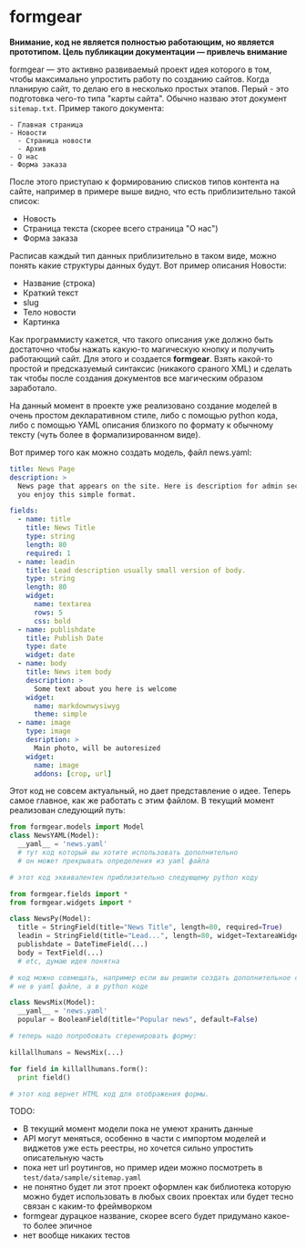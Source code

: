 # formgear

**Внимание, код не является полностью работающим, но является прототипом. Цель публикации документации — привлечь внимание**

formgear — это активно развиваемый проект идея которого в том, чтобы максимально упростить работу по созданию сайтов.
Когда планирую сайт, то делаю его в несколько простых этапов. Перый - это подготовка чего-то типа "карты сайта". Обычно
назваю этот документ `sitemap.txt`. Пример такого документа:

```
- Главная страница
- Новости
  - Страница новости
  - Архив
- О нас
- Форма заказа
```

После этого приступаю к формированию списков типов контента на сайте, например в примере выше видно, что есть
приблизительно такой список:

- Новость
- Страница текста (скорее всего страница "О нас")
- Форма заказа

Расписав каждый тип данных приблизительно в таком виде, можно понять какие структуры данных будут. Вот пример описания
Новости:

- Название (строка)
- Краткий текст
- slug
- Тело новости
- Картинка

Как программисту кажется, что такого описания уже должно быть достаточно чтобы нажать какую-то магическую кнопку и
получить работающий сайт. Для этого и создается **formgear**. Взять какой-то простой и предсказуемый синтаксис
(никакого сраного XML) и сделать так чтобы после создания документов все магическим образом заработало.

На данный момент в проекте уже реализовано создание моделей в очень простом декларативном стиле, либо с помощью
python кода, либо с помощью YAML описания близкого по формату к обычному тексту (чуть более в формализированном виде).

Вот пример того как можно создать модель, файл news.yaml:

```yaml
title: News Page
description: >
  News page that appears on the site. Here is description for admin section. Hope
  you enjoy this simple format.

fields:
  - name: title
    title: News Title
    type: string
    length: 80
    required: 1
  - name: leadin
    title: Lead description usually small version of body.
    type: string
    length: 80
    widget:
      name: textarea
      rows: 5
      css: bold
  - name: publishdate
    title: Publish Date
    type: date
    widget: date
  - name: body
    title: News item body
    description: >
      Some text about you here is welcome
    widget:
      name: markdownwysiwyg
      theme: simple
  - name: image
    type: image
    desription: >
      Main photo, will be autoresized
    widget:
      name: image
      addons: [crop, url]
```

Этот код не совсем актуальный, но дает представление о идее. Теперь самое главное, как же работать с этим файлом.
В текущий момент реализован следующий путь:

```python
from formgear.models import Model
class NewsYAML(Model):
  __yaml__ = 'news.yaml'
  # тут код который вы хотите использовать дополнительно
  # он может прекрывать определения из yaml файла

# этот код эквивалентен приблизительно следующему python коду

from formgear.fields import *
from formgear.widgets import *

class NewsPy(Model):
  title = StringField(title="News Title", length=80, required=True)
  leadin = StringField(title="Lead...", length=80, widget=TextareaWidget(rows=5, css='bold'))
  publishdate = DateTimeField(...)
  body = TextField(...)
  # etc, думаю идея понятна

# код можно совмещать, например если вы решили создать дополнительное свойство
# не в yaml файле, а в python коде

class NewsMix(Model):
  __yaml__ = 'news.yaml'
  popular = BooleanField(title="Popular news", default=False)

# теперь надо попробовать сгеренировать форму:

killallhumans = NewsMix(...)

for field in killallhumans.form():
  print field()

# этот код вернет HTML код для отображения формы.
```

TODO:

- В текущий момент модели пока не умеют хранить данные
- API могут меняться, особенно в части с импортом моделей и виджетов
  уже есть реестры, но хочется сильно упростить описательную часть
- пока нет url роутингов, но пример идеи можно посмотреть в `test/data/sample/sitemap.yaml`
- не понятно будет ли этот проект оформлен как библиотека которую можно будет использовать
  в любых своих проектах или будет тесно связан с каким-то фреймворком
- formgear дурацкое название, скорее всего будет придумано какое-то более эпичное
- нет вообще никаких тестов
